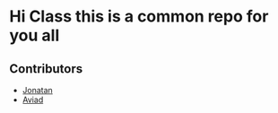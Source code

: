 # Hi Class this is a common repo for you all


## Contributors

- [Jonatan](www.github.com/jonatankruszewskiITC)
- [Aviad](www.github.com/aviadShmuel)
